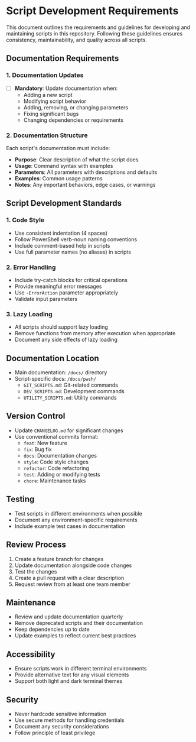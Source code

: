 # Script Development Requirements

This document outlines the requirements and guidelines for developing and maintaining scripts in this repository. Following these guidelines ensures consistency, maintainability, and quality across all scripts.

## Documentation Requirements

### 1. Documentation Updates
- [ ] **Mandatory**: Update documentation when:
  - Adding a new script
  - Modifying script behavior
  - Adding, removing, or changing parameters
  - Fixing significant bugs
  - Changing dependencies or requirements

### 2. Documentation Structure
Each script's documentation must include:
- **Purpose**: Clear description of what the script does
- **Usage**: Command syntax with examples
- **Parameters**: All parameters with descriptions and defaults
- **Examples**: Common usage patterns
- **Notes**: Any important behaviors, edge cases, or warnings

## Script Development Standards

### 1. Code Style
- Use consistent indentation (4 spaces)
- Follow PowerShell verb-noun naming conventions
- Include comment-based help in scripts
- Use full parameter names (no aliases) in scripts

### 2. Error Handling
- Include try-catch blocks for critical operations
- Provide meaningful error messages
- Use `-ErrorAction` parameter appropriately
- Validate input parameters

### 3. Lazy Loading
- All scripts should support lazy loading
- Remove functions from memory after execution when appropriate
- Document any side effects of lazy loading

## Documentation Location
- Main documentation: `/docs/` directory
- Script-specific docs: `/docs/pwsh/`
  - `GIT_SCRIPTS.md`: Git-related commands
  - `DEV_SCRIPTS.md`: Development commands
  - `UTILITY_SCRIPTS.md`: Utility commands

## Version Control
- Update `CHANGELOG.md` for significant changes
- Use conventional commits format:
  - `feat`: New feature
  - `fix`: Bug fix
  - `docs`: Documentation changes
  - `style`: Code style changes
  - `refactor`: Code refactoring
  - `test`: Adding or modifying tests
  - `chore`: Maintenance tasks

## Testing
- Test scripts in different environments when possible
- Document any environment-specific requirements
- Include example test cases in documentation

## Review Process
1. Create a feature branch for changes
2. Update documentation alongside code changes
3. Test the changes
4. Create a pull request with a clear description
5. Request review from at least one team member

## Maintenance
- Review and update documentation quarterly
- Remove deprecated scripts and their documentation
- Keep dependencies up to date
- Update examples to reflect current best practices

## Accessibility
- Ensure scripts work in different terminal environments
- Provide alternative text for any visual elements
- Support both light and dark terminal themes

## Security
- Never hardcode sensitive information
- Use secure methods for handling credentials
- Document any security considerations
- Follow principle of least privilege
